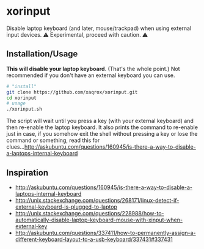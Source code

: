 # xorinput
Disable laptop keyboard (and later, mouse/trackpad) when using external
input devices.
:warning: Experimental, proceed with caution. :warning:

## Installation/Usage
**This will disable your laptop keyboard**. (That's the whole point.) Not
recommended if you don't have an external keyboard you can use.

```sh
# "install"
git clone https://github.com/xaqrox/xorinput.git
cd xorinput
# usage
./xorinput.sh
```

The script will wait until you press a key (with your external keyboard) and
then re-enable the laptop keyboard. It also prints the command to re-enable just
in case, if you somehow exit the shell without pressing a key or lose the
command or something, read this for
clues...http://askubuntu.com/questions/160945/is-there-a-way-to-disable-a-laptops-internal-keyboard

## Inspiration
* http://askubuntu.com/questions/160945/is-there-a-way-to-disable-a-laptops-internal-keyboard
* http://unix.stackexchange.com/questions/268171/linux-detect-if-external-keyboard-is-plugged-to-laptop
* http://unix.stackexchange.com/questions/228988/how-to-automatically-disable-laptop-keyboard-mouse-with-xinput-when-external-key
* http://askubuntu.com/questions/337411/how-to-permanently-assign-a-different-keyboard-layout-to-a-usb-keyboard/337431#337431

